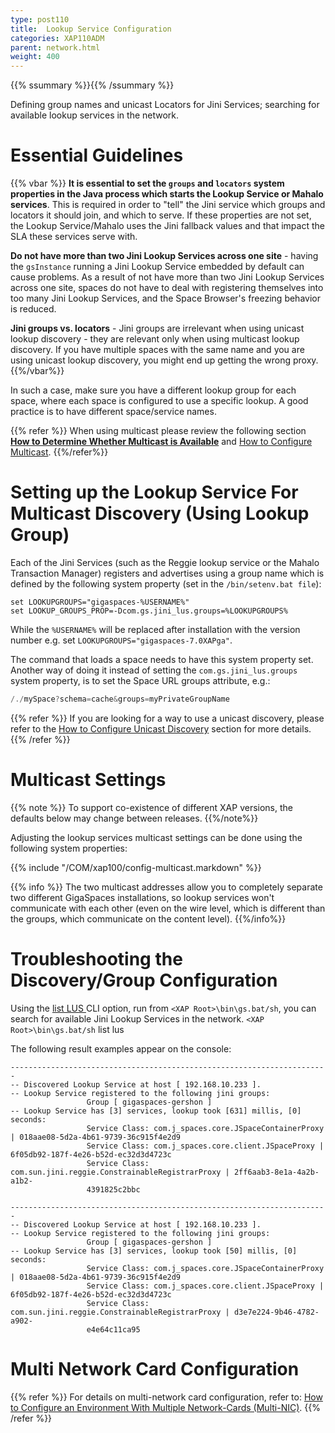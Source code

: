```yaml
---
type: post110
title:  Lookup Service Configuration
categories: XAP110ADM
parent: network.html
weight: 400
---
```


{{% ssummary %}}{{% /ssummary %}}

Defining group names and unicast Locators for Jini Services; searching for available lookup services in the network.

# Essential Guidelines

{{% vbar %}}
**It is essential to set the `groups` and `locators` system properties in the Java process which starts the Lookup Service or Mahalo services**. This is required in order to "tell" the Jini service which groups and locators it should join, and which to serve. If these properties are not set, the Lookup Service/Mahalo uses the Jini fallback values and that impact the SLA these services serve with.



**Do not have more than two Jini Lookup Services across one site** - having the `gsInstance` running a Jini Lookup Service embedded by default can cause problems. As a result of not have more than two Jini Lookup Services across one site, spaces do not have to deal with registering themselves into too many Jini Lookup Services, and the Space Browser's freezing behavior is reduced.



**Jini groups vs. locators** - Jini groups are irrelevant when using unicast lookup discovery - they are relevant only when using multicast lookup discovery. If you have multiple spaces with the same name and you are using unicast lookup discovery, you might end up getting the wrong proxy.
{{%/vbar%}}

In such a case, make sure you have a different lookup group for each space, where each space is configured to use a specific lookup. A good practice is to have different space/service names.

{{% refer %}}
When using multicast please review the following section **[How to Determine Whether Multicast is Available](./network-multicast-is-available.html)** and [How to Configure Multicast](./network-multicast.html).
{{%/refer%}}

# Setting up the Lookup Service For Multicast Discovery (Using Lookup Group)

Each of the Jini Services (such as the Reggie lookup service or the Mahalo Transaction Manager) registers and advertises using a group name which is defined by the following system property (set in the `/bin/setenv.bat file`):

    set LOOKUPGROUPS="gigaspaces-%USERNAME%"
    set LOOKUP_GROUPS_PROP=-Dcom.gs.jini_lus.groups=%LOOKUPGROUPS%

While the `%USERNAME%` will be replaced after installation with the version number e.g.
set `LOOKUPGROUPS="gigaspaces-7.0XAPga"`.

The command that loads a space needs to have this system property set. Another way of doing it instead of setting the `com.gs.jini_lus.groups` system property, is to set the Space URL groups attribute, e.g.:


```java
/./mySpace?schema=cache&groups=myPrivateGroupName
```

{{% refer %}}
If you are looking for a way to use a unicast discovery, please refer to the [How to Configure Unicast Discovery](./network-unicast-discovery.html) section for more details.
{{% /refer %}}

# Multicast Settings

{{% note %}}
To support co-existence of different XAP versions, the defaults below may change between releases.
{{%/note%}}

Adjusting the lookup services multicast settings can be done using the following system properties:


{{% include "/COM/xap100/config-multicast.markdown" %}}

{{% info %}}
The two multicast addresses allow you to completely separate two different GigaSpaces installations, so lookup services won't communicate with each other (even on the wire level, which is different than the groups, which communicate on the content level).
{{%/info%}}

# Troubleshooting the Discovery/Group Configuration

Using the [list LUS ](./command-line-interface.html) CLI option, run from `<XAP Root>\bin\gs.bat/sh`, you can search for available Jini Lookup Services in the network.
`<XAP Root>\bin\gs.bat/sh` list lus

The following result examples appear on the console:


```console
-----------------------------------------------------------------------
-- Discovered Lookup Service at host [ 192.168.10.233 ].
-- Lookup Service registered to the following jini groups:
                 Group [ gigaspaces-gershon ]
-- Lookup Service has [3] services, lookup took [631] millis, [0] seconds:
                 Service Class: com.j_spaces.core.JSpaceContainerProxy | 018aae08-5d2a-4b61-9739-36c915f4e2d9
                 Service Class: com.j_spaces.core.client.JSpaceProxy | 6f05db92-187f-4e26-b52d-ec32d3d4723c
                 Service Class: com.sun.jini.reggie.ConstrainableRegistrarProxy | 2ff6aab3-8e1a-4a2b-a1b2-
                 4391825c2bbc

-----------------------------------------------------------------------
-- Discovered Lookup Service at host [ 192.168.10.233 ].
-- Lookup Service registered to the following jini groups:
                 Group [ gigaspaces-gershon ]
-- Lookup Service has [3] services, lookup took [50] millis, [0] seconds:
                 Service Class: com.j_spaces.core.JSpaceContainerProxy | 018aae08-5d2a-4b61-9739-36c915f4e2d9
                 Service Class: com.j_spaces.core.client.JSpaceProxy | 6f05db92-187f-4e26-b52d-ec32d3d4723c
                 Service Class: com.sun.jini.reggie.ConstrainableRegistrarProxy | d3e7e224-9b46-4782-a902-
                 e4e64c11ca95
```

# Multi Network Card Configuration

{{% refer %}}
 For details on multi-network card configuration, refer to: [How to Configure an Environment With Multiple Network-Cards (Multi-NIC)](./network-multi-nic.html).
{{% /refer %}}


